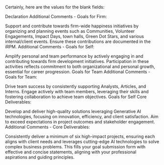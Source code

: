 Certainly, here are the values for the blank fields:

Declaration
Additional Comments - Goals for Firm:

Support and contribute towards firm-wide happiness initiatives by organizing and planning events such as Communities, Volunteer Engagements, Impact Days, town halls, Green Dot Stars, and various internal/client events. Ensure these contributions are documented in the iRPM.
Additional Comments - Goals for Self:

Amplify personal and team performance by actively engaging in and contributing towards firm development initiatives. Participation in these activities reflects commitment to both organizational and personal growth, essential for career progression.
Goals for Team
Additional Comments - Goals for Team:

Drive team success by consistently supporting Analysts, Articles, and Interns. Engage actively with team members, leveraging their skills and fostering collaboration to achieve team objectives.
Goals for Self
Core Deliverables:

Develop and deliver high-quality solutions leveraging Generative AI technologies, focusing on innovation, efficiency, and client satisfaction. Aim to exceed expectations in project outcomes and stakeholder engagement.
Additional Comments - Core Deliverables:

Consistently deliver a minimum of six high-impact projects, ensuring each aligns with client needs and leverages cutting-edge AI technologies to solve complex business problems.
This fills your goal submission form with effective and concise statements, aligning with your professional aspirations and guiding principles.
